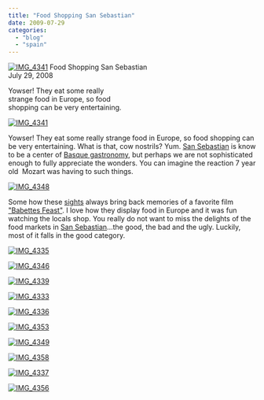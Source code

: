 ```yaml
---
title: "Food Shopping San Sebastian"
date: 2009-07-29
categories: 
  - "blog"
  - "spain"
---
```


 [![IMG_4341](https://pub-ac94b3f306b24c0dba4238943c97f2e1.r2.dev/6a00e5502a95078833011571420769970c.jpg)](https://pub-ac94b3f306b24c0dba4238943c97f2e1.r2.dev/6a00e5502a95078833011571420769970c.jpg) Food Shopping San Sebastian  
July 29, 2008

Yowser! They eat some really  
strange food in Europe, so food  
shopping can be very entertaining.

<!--more-->

[![IMG_4341](https://pub-ac94b3f306b24c0dba4238943c97f2e1.r2.dev/6a00e5502a950788330115714207cb970c.jpg)](https://pub-ac94b3f306b24c0dba4238943c97f2e1.r2.dev/6a00e5502a950788330115714207cb970c.jpg)

Yowser! They eat some really strange food in Europe, so food shopping can be very entertaining. What is that, cow nostrils? Yum. [San Sebastian](http://en.wikipedia.org/wiki/San_Sebasti%C3%A1n) is know to be a center of [Basque gastronomy](http://www.basquecountry-tourism.com/gastronomia.php), but perhaps we are not sophisticated enough to fully appreciate the wonders. You can imagine the reaction 7 year old  Mozart was having to such things.

[![IMG_4348](https://pub-ac94b3f306b24c0dba4238943c97f2e1.r2.dev/6a00e5502a95078833011572369cf9970b.jpg)](https://pub-ac94b3f306b24c0dba4238943c97f2e1.r2.dev/6a00e5502a95078833011572369cf9970b.jpg)

Some how these [sights](http://www.weird-food.com/weird-food-mammal.html) always bring back memories of a favorite film ["Babettes Feast"](http://en.wikipedia.org/wiki/Babette%27s_Feast). I love how they display food in Europe and it was fun watching the locals shop. You really do not want to miss the delights of the food markets in [San Sebastian](http://soultravelers3new.local/2009/07/seaside-resort-san-sebastian-spain-donostia.html)...the good, the bad and the ugly. Luckily, most of it falls in the good category.

[![IMG_4335](https://pub-ac94b3f306b24c0dba4238943c97f2e1.r2.dev/6a00e5502a950788330115714209b4970c.jpg)](https://pub-ac94b3f306b24c0dba4238943c97f2e1.r2.dev/6a00e5502a950788330115714209b4970c.jpg) 

[![IMG_4346](https://pub-ac94b3f306b24c0dba4238943c97f2e1.r2.dev/6a00e5502a95078833011571420b9e970c.jpg)](https://pub-ac94b3f306b24c0dba4238943c97f2e1.r2.dev/6a00e5502a95078833011571420b9e970c.jpg) 

[![IMG_4339](https://pub-ac94b3f306b24c0dba4238943c97f2e1.r2.dev/6a00e5502a95078833011571420d35970c-scaled.jpg)](https://pub-ac94b3f306b24c0dba4238943c97f2e1.r2.dev/6a00e5502a95078833011571420d35970c-scaled.jpg) 

[![IMG_4333](https://pub-ac94b3f306b24c0dba4238943c97f2e1.r2.dev/6a00e5502a9507883301157236a99e970b.jpg)](https://pub-ac94b3f306b24c0dba4238943c97f2e1.r2.dev/6a00e5502a9507883301157236a99e970b.jpg) 

[![IMG_4336](https://pub-ac94b3f306b24c0dba4238943c97f2e1.r2.dev/6a00e5502a950788330115714225c6970c.jpg)](https://pub-ac94b3f306b24c0dba4238943c97f2e1.r2.dev/6a00e5502a950788330115714225c6970c.jpg) 

[![IMG_4353](https://pub-ac94b3f306b24c0dba4238943c97f2e1.r2.dev/6a00e5502a9507883301157236c085970b-scaled-1.jpg)](https://pub-ac94b3f306b24c0dba4238943c97f2e1.r2.dev/6a00e5502a9507883301157236c085970b-scaled-1.jpg) 

[![IMG_4349](https://pub-ac94b3f306b24c0dba4238943c97f2e1.r2.dev/6a00e5502a9507883301157236c316970b.jpg)](https://pub-ac94b3f306b24c0dba4238943c97f2e1.r2.dev/6a00e5502a9507883301157236c316970b.jpg) 

[![IMG_4358](https://pub-ac94b3f306b24c0dba4238943c97f2e1.r2.dev/6a00e5502a950788330115714234fb970c.jpg)](https://pub-ac94b3f306b24c0dba4238943c97f2e1.r2.dev/6a00e5502a950788330115714234fb970c.jpg) 

[![IMG_4337](https://pub-ac94b3f306b24c0dba4238943c97f2e1.r2.dev/6a00e5502a950788330115714255e1970c.jpg)](https://pub-ac94b3f306b24c0dba4238943c97f2e1.r2.dev/6a00e5502a950788330115714255e1970c.jpg) 

[![IMG_4356](https://pub-ac94b3f306b24c0dba4238943c97f2e1.r2.dev/6a00e5502a9507883301157236eddf970b.jpg)](https://pub-ac94b3f306b24c0dba4238943c97f2e1.r2.dev/6a00e5502a9507883301157236eddf970b.jpg)
